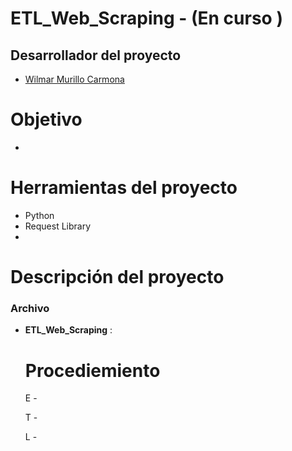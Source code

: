 # ETL_Web_Scraping -  (En curso ) 




## Desarrollador del proyecto 

- [Wilmar Murillo Carmona](https://github.com/murillowilmar1) 

# Objetivo

- 


# Herramientas del proyecto 
- Python 
- Request Library
- 


# Descripción del proyecto  

### Archivo 


- **ETL_Web_Scraping** : 


  # Procediemiento

  E - 

  T -

  L - 
